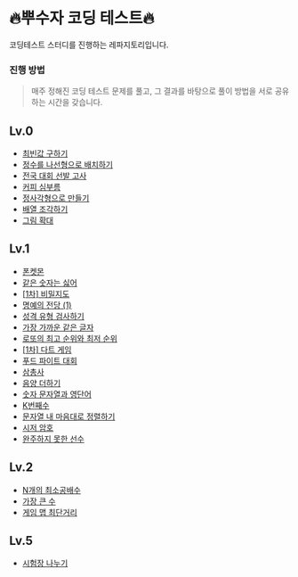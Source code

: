 # 🔥뿌수자 코딩 테스트🔥
코딩테스트 스터디를 진행하는 레파지토리입니다.

### 진행 방법
> 매주 정해진 코딩 테스트 문제를 풀고, 그 결과를 바탕으로 풀이 방법을 서로 공유하는 시간을 갖습니다.

## Lv.0
- [최빈값 구하기](https://school.programmers.co.kr/learn/courses/30/lessons/120812)
- [정수를 나선형으로 배치하기](https://school.programmers.co.kr/learn/courses/30/lessons/181832)
- [전국 대회 선발 고사](https://school.programmers.co.kr/learn/courses/30/lessons/181851)
- [커피 심부름](https://school.programmers.co.kr/learn/courses/30/lessons/181837)
- [정사각형으로 만들기](https://school.programmers.co.kr/learn/courses/30/lessons/181830)
- [배열 조각하기](https://school.programmers.co.kr/learn/courses/30/lessons/181893)
- [그림 확대](https://school.programmers.co.kr/learn/courses/30/lessons/181836)

## Lv.1
- [폰켓몬](https://school.programmers.co.kr/learn/courses/30/lessons/1845)
- [같은 숫자는 싫어](https://school.programmers.co.kr/learn/courses/30/lessons/12906)
- [[1차] 비밀지도](https://school.programmers.co.kr/learn/courses/30/lessons/17681)
- [명예의 전당 (1)](https://school.programmers.co.kr/learn/courses/30/lessons/138477)
- [성격 유형 검사하기](https://school.programmers.co.kr/learn/courses/30/lessons/118666)
- [가장 가까운 같은 글자](https://school.programmers.co.kr/learn/courses/30/lessons/142086)
- [로또의 최고 순위와 최저 순위](https://school.programmers.co.kr/learn/courses/30/lessons/77484)
- [[1차] 다트 게임](https://school.programmers.co.kr/learn/courses/30/lessons/17682)
- [푸드 파이트 대회](https://school.programmers.co.kr/learn/courses/30/lessons/134240)
- [삼총사](https://school.programmers.co.kr/learn/courses/30/lessons/131705)
- [음양 더하기](https://school.programmers.co.kr/learn/courses/30/lessons/76501)
- [숫자 문자열과 영단어](https://school.programmers.co.kr/learn/courses/30/lessons/81301)
- [K번째수](https://school.programmers.co.kr/learn/courses/30/lessons/42748)
- [문자열 내 마음대로 정렬하기](https://school.programmers.co.kr/learn/courses/30/lessons/12915)
- [시저 암호](https://school.programmers.co.kr/learn/courses/30/lessons/12926)
- [완주하지 못한 선수](https://school.programmers.co.kr/learn/courses/30/lessons/42576)
  
## Lv.2
- [N개의 최소공배수](https://school.programmers.co.kr/learn/courses/30/lessons/12953)
- [가장 큰 수](https://school.programmers.co.kr/learn/courses/30/lessons/42746)
- [게임 맵 최단거리](https://school.programmers.co.kr/learn/courses/30/lessons/1844)

## Lv.5
- [시험장 나누기](https://school.programmers.co.kr/learn/courses/30/lessons/81305)
